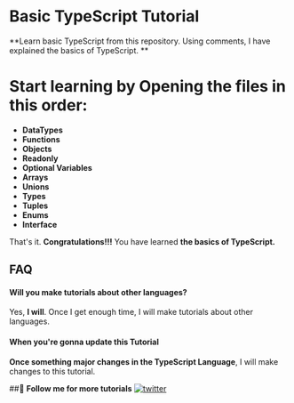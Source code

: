 
# **Basic TypeScript Tutorial**

**Learn basic TypeScript from this repository. Using comments, I have explained the basics of TypeScript. **

# **Start learning by Opening the files in this order**:
- **DataTypes**
- **Functions**
- **Objects**
- **Readonly**
- **Optional Variables**
- **Arrays**
- **Unions**
- **Types**
- **Tuples**
- **Enums**
- **Interface**

That's it. **Congratulations!!!** You have learned **the basics of TypeScript.**
## **FAQ**

#### **Will you make tutorials about other languages?**

Yes, **I will**. Once I get enough time, I will make tutorials about other languages.

#### **When you're gonna update this Tutorial**

**Once something major changes in the TypeScript Language**, I will make changes to this tutorial.


##🔗 **Follow me for more tutorials**
[![twitter](https://img.shields.io/badge/twitter-1DA1F2?style=for-the-badge&logo=twitter&logoColor=white)](https://twitter.com/TheAshiqTasdid)

